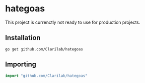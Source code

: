 # hategoas

This project is currenctly not ready to use for production projects.

## Installation

```shell
go get github.com/Clarilab/hategoas
```

## Importing

```go
import "github.com/Clarilab/hategoas"
```